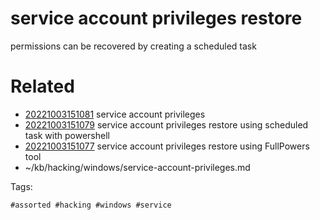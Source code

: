 # service account privileges restore
permissions can be recovered by creating a scheduled task

# Related

- [20221003151081](/zet/20221003151081/README.md) service account privileges
- [20221003151079](/zet/20221003151079/README.md) service account privileges restore using scheduled task with powershell
- [20221003151077](/zet/20221003151077/README.md) service account privileges restore using FullPowers tool
- ~/kb/hacking/windows/service-account-privileges.md

Tags:

    #assorted #hacking #windows #service
